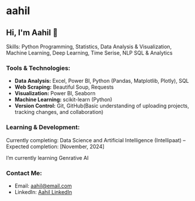 # aahil
## Hi, I'm Aahil 👋  
Skills: Python Programming, Statistics, Data Analysis & Visualization, Machine Learning, Deep Learning, Time Serise, NLP SQL & Analytics
### Tools & Technologies:
- **Data Analysis:** Excel, Power BI, Python (Pandas, Matplotlib, Plotly), SQL
- **Web Scraping:** Beautiful Soup, Requests
- **Visualization:** Power BI, Seaborn
- **Machine Learning:** scikit-learn (Python)
- **Version Control:** Git, GitHub(Basic understanding of uploading projects, tracking changes, and collaboration)

  
### Learning & Development:
Currently completing:
Data Science and Artificial Intelligence (Intellipaat) – Expected completion: [November, 2024]

I’m currently learning Genrative AI

### Contact Me:
- Email: aahil@email.com
- LinkedIn: [Aahil LinkedIn](https://www.linkedin.com/in/aahil-profile)
